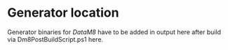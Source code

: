 # Generator location

Generator binaries for _DataM8_ have to be added in output here after build via Dm8PostBuildScript.ps1 here.